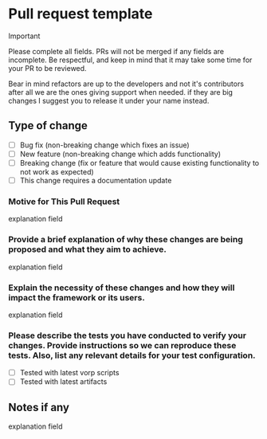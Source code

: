 # Pull request template
> [!IMPORTANT]
> Please complete all fields. PRs will not be merged if any fields are incomplete. Be respectful, and keep in mind that it may take some time for your PR to be reviewed.
>
> Bear in mind refactors are up to the developers and not it's contributors after all we are the ones giving support when needed. if they are big changes I suggest you to release it under your name instead.

## Type of change

- [ ] Bug fix (non-breaking change which fixes an issue)
- [ ] New feature (non-breaking change which adds functionality)
- [ ] Breaking change (fix or feature that would cause existing functionality to not work as expected)
- [ ] This change requires a documentation update

### Motive for This Pull Request
explanation field

### Provide a brief explanation of why these changes are being proposed and what they aim to achieve.
explanation field

### Explain the necessity of these changes and how they will impact the framework or its users.
explanation field

### Please describe the tests you have conducted to verify your changes. Provide instructions so we can reproduce these tests. Also, list any relevant details for your test configuration.

- [ ] Tested with latest vorp scripts
- [ ] Tested with latest artifacts

## Notes if any
explanation field